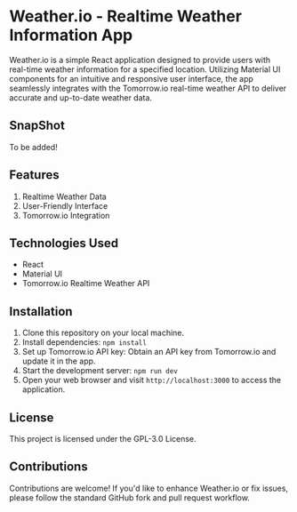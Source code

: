 
# Weather.io - Realtime Weather Information App

Weather.io is a simple React application designed to provide users with real-time weather information for a specified location. Utilizing Material UI components for an intuitive and responsive user interface, the app seamlessly integrates with the Tomorrow.io real-time weather API to deliver accurate and up-to-date weather data.

## SnapShot

To be added!


## Features

1. Realtime Weather Data
2. User-Friendly Interface
3. Tomorrow.io Integration


## Technologies Used

* React
* Material UI
* Tomorrow.io Realtime Weather API


## Installation

1. Clone this repository on your local machine.
2. Install dependencies: `npm install`
3. Set up Tomorrow.io API key: Obtain an API key from Tomorrow.io and update it in the app.
4. Start the development server: `npm run dev`
5. Open your web browser and visit `http://localhost:3000` to access the application.

## License
This project is licensed under the GPL-3.0 License.


## Contributions
Contributions are welcome! If you'd like to enhance Weather.io or fix issues, please follow the standard GitHub fork and pull request workflow.